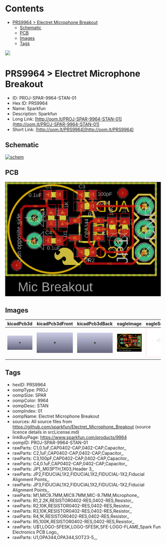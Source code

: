 



Contents
========

* [PRS9964 > Electret Microphone Breakout](#prs9964--electret-microphone-breakout)
	* [Schematic](#schematic)
	* [PCB](#pcb)
	* [Images](#images)
	* [Tags](#tags)
  
![][im]
# PRS9964 > Electret Microphone Breakout

- ID: PROJ-SPAR-9964-STAN-01
- Hex ID: PRS9964
- Name: Sparkfun
- Description: Sparkfun
- Long Link: [http://oom.lt/PROJ-SPAR-9964-STAN-01](http://oom.lt/PROJ-SPAR-9964-STAN-01)
- Short Link: [http://oom.lt/PRS9964](http://oom.lt/PRS9964)

## Schematic
  
[![schem](eagleSchemImage.png)](eagleSchemImage.png)
## PCB
  
[![pcb](eagleImage.png)](eagleImage.png)
## Images
  
  

|kicadPcb3d|kicadPcb3dFront|kicadPcb3dBack|eagleImage|eagleSchemImage|
| :---: | :---: | :---: | :---: | :---: |
|[![kicadPcb3d](kicadPcb3d_140.png)](kicadPcb3d.png)|[![kicadPcb3dFront](kicadPcb3dFront_140.png)](kicadPcb3dFront.png)|[![kicadPcb3dBack](kicadPcb3dBack_140.png)](kicadPcb3dBack.png)|[![eagleImage](eagleImage_140.png)](eagleImage.png)|[![eagleSchemImage](eagleSchemImage_140.png)](eagleSchemImage.png)|

## Tags

- hexID: PRS9964
- oompType: PROJ
- oompSize: SPAR
- oompColor: 9964
- oompDesc: STAN
- oompIndex: 01
- oompName: Electret Microphone Breakout
- sources: All source files from https://github.com/sparkfun/Electret_Microphone_Breakout (source licence details in srcLicense.md)
- linkBuyPage: https://www.sparkfun.com/products/9964
- oompID: PROJ-SPAR-9964-STAN-01
- rawParts: C1,0.1uF,CAP0402-CAP,0402-CAP,Capacitor,,
- rawParts: C2,1uF,CAP0402-CAP,0402-CAP,Capacitor,,
- rawParts: C3,100pF,CAP0402-CAP,0402-CAP,Capacitor,,
- rawParts: C4,0.1uF,CAP0402-CAP,0402-CAP,Capacitor,,
- rawParts: JP1,,M03PTH,1X03,Header 3,,
- rawParts: JP2,FIDUCIAL1X2,FIDUCIAL1X2,FIDUCIAL-1X2,Fiducial Alignment Points,,
- rawParts: JP3,FIDUCIAL1X2,FIDUCIAL1X2,FIDUCIAL-1X2,Fiducial Alignment Points,,
- rawParts: M1,MIC9.7MM,MIC9.7MM,MIC-9.7MM,Microphone,,
- rawParts: R1,2.2K,RESISTOR0402-RES,0402-RES,Resistor,,
- rawParts: R2,10K,RESISTOR0402-RES,0402-RES,Resistor,,
- rawParts: R3,10K,RESISTOR0402-RES,0402-RES,Resistor,,
- rawParts: R4,1K,RESISTOR0402-RES,0402-RES,Resistor,,
- rawParts: R5,100K,RESISTOR0402-RES,0402-RES,Resistor,,
- rawParts: U$1,LOGO-SFESK,LOGO-SFESK,SFE-LOGO-FLAME,Spark Fun Electronics PCB Logo,,
- rawParts: U1,OPA344,OPA344,SOT23-5,,,



[im]: kicadPcb3d_450.png
